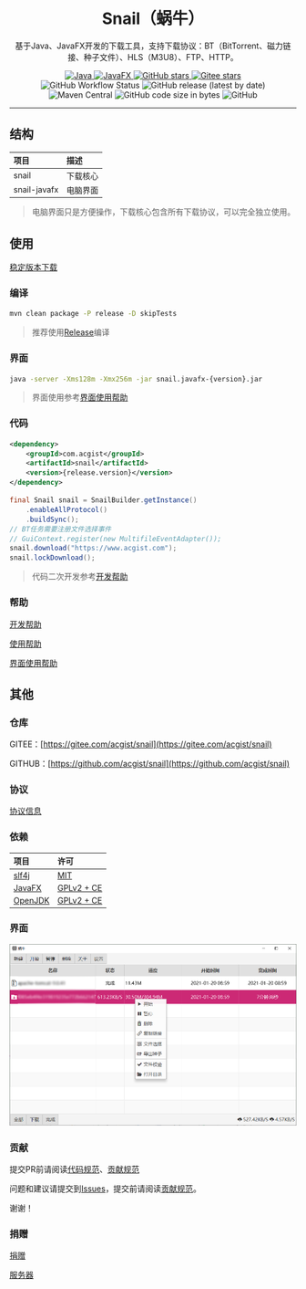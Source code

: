 <h1 align="center">Snail（蜗牛）</h1>

<p align="center">
基于Java、JavaFX开发的下载工具，支持下载协议：BT（BitTorrent、磁力链接、种子文件）、HLS（M3U8）、FTP、HTTP。
</p>

<p align="center">
	<a target="_blank" href="https://openjdk.java.net">
		<img alt="Java" src="https://img.shields.io/badge/dynamic/xml?style=flat-square&label=Java&color=blueviolet&url=https://raw.githubusercontent.com/acgist/snail/master/pom.xml&query=//*[local-name()='java.version']&cacheSeconds=3600" />
	</a>
	<a target="_blank" href="https://openjfx.io">
		<img alt="JavaFX" src="https://img.shields.io/badge/dynamic/xml?style=flat-square&label=JavaFX&color=blueviolet&url=https://raw.githubusercontent.com/acgist/snail/master/pom.xml&query=//*[local-name()='javafx.version']&cacheSeconds=3600" />
	</a>
	<a target="_blank" href="https://github.com/acgist/snail">
		<img alt="GitHub stars" src="https://img.shields.io/github/stars/acgist/snail?style=flat-square&label=Github%20stars&color=crimson" />
	</a>
	<a target="_blank" href="https://gitee.com/acgist/snail">
		<img alt="Gitee stars" src="https://img.shields.io/badge/dynamic/json?style=flat-square&label=Gitee%20stars&color=crimson&url=https://gitee.com/api/v5/repos/acgist/snail&query=$.stargazers_count&cacheSeconds=3600" />
	</a>
	<br />
	<img alt="GitHub Workflow Status" src="https://img.shields.io/github/workflow/status/acgist/snail/build?style=flat-square" />
	<img alt="GitHub release (latest by date)" src="https://img.shields.io/github/v/release/acgist/snail?style=flat-square&color=orange" />
	<img alt="Maven Central" src="https://img.shields.io/maven-central/v/com.acgist/snail?style=flat-square&color=orange" />
	<img alt="GitHub code size in bytes" src="https://img.shields.io/github/languages/code-size/acgist/snail?style=flat-square&color=blue" />
	<img alt="GitHub" src="https://img.shields.io/github/license/acgist/snail?style=flat-square&color=blue" />
</p>

----

## 结构

|项目|描述|
|:--|:--|
|snail|下载核心|
|snail-javafx|电脑界面|

> 电脑界面只是方便操作，下载核心包含所有下载协议，可以完全独立使用。

## 使用

[稳定版本下载](https://gitee.com/acgist/snail/attach_files)

### 编译

```bash
mvn clean package -P release -D skipTests
```

> 推荐使用[Release](https://gitee.com/acgist/snail/releases)编译

### 界面

```bash
java -server -Xms128m -Xmx256m -jar snail.javafx-{version}.jar
```

> 界面使用参考[界面使用帮助](./docs/GUI.md)

### 代码

```xml
<dependency>
	<groupId>com.acgist</groupId>
	<artifactId>snail</artifactId>
	<version>{release.version}</version>
</dependency>
```

```java
final Snail snail = SnailBuilder.getInstance()
	.enableAllProtocol()
	.buildSync();
// BT任务需要注册文件选择事件
// GuiContext.register(new MultifileEventAdapter());
snail.download("https://www.acgist.com");
snail.lockDownload();
```

> 代码二次开发参考[开发帮助](./docs/API.md)

### 帮助

[开发帮助](./docs/API.md)

[使用帮助](./docs/HELP.md)

[界面使用帮助](./docs/GUI.md)

## 其他

### 仓库

GITEE：[https://gitee.com/acgist/snail](https://gitee.com/acgist/snail)

GITHUB：[https://github.com/acgist/snail](https://github.com/acgist/snail)

### 协议

[协议信息](./docs/PROTOCOL.md)

### 依赖

|项目|许可|
|:--|:--|
|[slf4j](https://www.slf4j.org)|[MIT](https://www.slf4j.org/license.html)|
|[JavaFX](https://wiki.openjdk.java.net/display/OpenJFX)|[GPLv2 + CE](https://openjdk.java.net/legal/gplv2+ce.html)|
|[OpenJDK](https://openjdk.java.net)|[GPLv2 + CE](https://openjdk.java.net/legal/gplv2+ce.html)|

### 界面

![蜗牛](./docs/gui/main.png "蜗牛")

### 贡献

提交PR前请阅读[代码规范](./CODE_OF_CONDUCT.md)、[贡献规范](./CONTRIBUTING.md)

问题和建议请提交到[Issues](https://gitee.com/acgist/snail/issues)，提交前请阅读[贡献规范](./CONTRIBUTING.md)。

谢谢！

### 捐赠

[捐赠](https://www.acgist.com/sponsor)

[服务器](https://www.acgist.com/collect/server)
